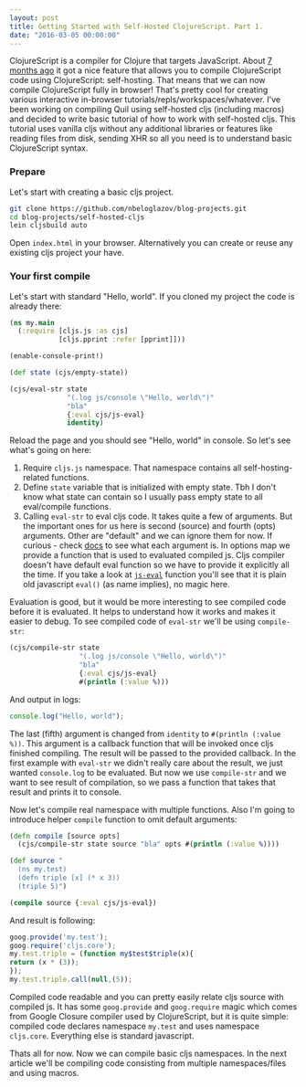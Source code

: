 ```yaml
---
layout: post
title: Getting Started with Self-Hosted ClojureScript. Part 1.
date: "2016-03-05 00:00:00"
---
```


ClojureScript is a compiler for Clojure that targets JavaScript. About [7 months ago](https://groups.google.com/forum/#!searchin/clojurescript/1.7.28/clojurescript/Z6xD9UthbvQ/gsLMbURGAgAJ) it got a nice feature that allows you to compile ClojureScript code using ClojureScript: self-hosting. That means that we can now compile ClojureScript fully in browser! That's pretty cool for creating various interactive in-browser tutorials/repls/workspaces/whatever. I've been working on compiling Quil using self-hosted cljs (including macros) and decided to write basic tutorial of how to work with self-hosted cljs. This tutorial uses vanilla cljs without any additional libraries or features like reading files from disk, sending XHR so all you need is to understand basic ClojureScript syntax.

### Prepare
Let's start with creating a basic cljs project.

```bash
git clone https://github.com/nbeloglazov/blog-projects.git
cd blog-projects/self-hosted-cljs
lein cljsbuild auto
```

Open `index.html` in your browser. Alternatively you can create or reuse any existing cljs project your have.

### Your first compile
Let's start with standard "Hello, world". If you cloned my project the code is already there:

```clojure
(ns my.main
  (:require [cljs.js :as cjs]
            [cljs.pprint :refer [pprint]]))

(enable-console-print!)

(def state (cjs/empty-state))

(cjs/eval-str state
              "(.log js/console \"Hello, world\")"
              "bla"
              {:eval cjs/js-eval}
              identity)
```
Reload the page and you should see "Hello, world" in console. So let's see what's going on here:

1. Require `cljs.js` namespace. That namespace contains all self-hosting-related functions.
2. Define `state` variable that is initialized with empty state. Tbh I don't know what state can contain so I usually pass empty state to all eval/compile functions.
3. Calling `eval-str` to eval cljs code. It takes quite a few of arguments. But the important ones for us here is second (source) and fourth (opts) arguments. Other are "default" and we can ignore them for now. If curious - check [docs](https://github.com/cljsinfo/cljs-api-docs/blob/catalog/refs/cljs.js/eval-str.md) to see what each argument is. In options map we provide a function that is used to evaluated compiled js. Cljs compiler doesn't have default eval function so we have to provide it explicitly all the time. If you take a look at [`js-eval`](https://github.com/cljsinfo/cljs-api-docs/blob/catalog/refs/cljs.js/js-eval.md) function you'll see that it is plain old javascript `eval()` (as name implies), no magic here.

Evaluation is good, but it would be more interesting to see compiled code before it is evaluated. It helps to understand how it works and makes it easier to debug. To see compiled code of `eval-str` we'll be using `compile-str`:

```clojure
(cjs/compile-str state
                 "(.log js/console \"Hello, world\")"
                 "bla"
                 {:eval cjs/js-eval}
                 #(println (:value %)))
```

And output in logs:

```javascript
console.log("Hello, world");
```

The last (fifth) argument is changed from `identity` to `#(println (:value %))`. This argument is a callback function that will be invoked once cljs finished compiling. The result will be passed to the provided callback. In the first example with `eval-str` we didn't really care about the result, we just wanted `console.log` to be evaluated. But now we use `compile-str` and we want to see result of compilation, so we pass a function that takes that result and prints it to console.

Now let's compile real namespace with multiple functions. Also I'm going to introduce helper `compile` function to omit default arguments:

```clojure
(defn compile [source opts]
  (cjs/compile-str state source "bla" opts #(println (:value %))))

(def source "
  (ns my.test)
  (defn triple [x] (* x 3))
  (triple 5)")

(compile source {:eval cjs/js-eval})
```

And result is following:

```js
goog.provide('my.test');
goog.require('cljs.core');
my.test.triple = (function my$test$triple(x){
return (x * (3));
});
my.test.triple.call(null,(5));
```

Compiled code readable and you can pretty easily relate cljs source with compiled js. It has some `goog.provide` and `goog.require` magic which comes from Google Closure compiler used by ClojureScript, but it is quite simple: compiled code declares namespace `my.test` and uses namespace `cljs.core`. Everything else is standard javascript.

Thats all for now. Now we can compile basic cljs namespaces. In the next article we'll be compiling code consisting from multiple namespaces/files and using macros.

